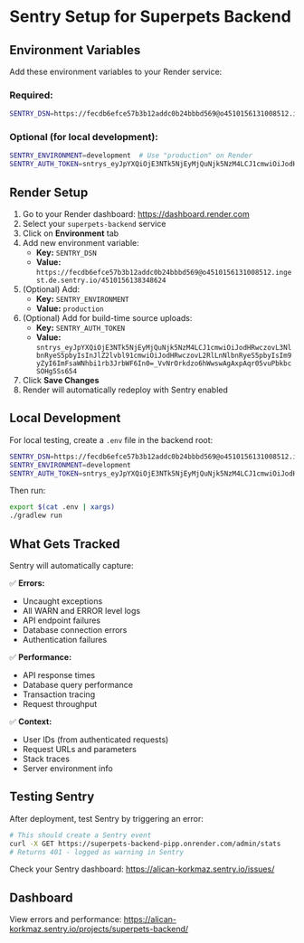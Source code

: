 # Sentry Setup for Superpets Backend

## Environment Variables

Add these environment variables to your Render service:

### Required:

```bash
SENTRY_DSN=https://fecdb6efce57b3b12addc0b24bbbd569@o4510156131008512.ingest.de.sentry.io/4510156138348624
```

### Optional (for local development):

```bash
SENTRY_ENVIRONMENT=development  # Use "production" on Render
SENTRY_AUTH_TOKEN=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
```

## Render Setup

1. Go to your Render dashboard: https://dashboard.render.com
2. Select your `superpets-backend` service
3. Click on **Environment** tab
4. Add new environment variable:
   - **Key:** `SENTRY_DSN`
   - **Value:** `https://fecdb6efce57b3b12addc0b24bbbd569@o4510156131008512.ingest.de.sentry.io/4510156138348624`
5. (Optional) Add:
   - **Key:** `SENTRY_ENVIRONMENT`
   - **Value:** `production`
6. (Optional) Add for build-time source uploads:
   - **Key:** `SENTRY_AUTH_TOKEN`
   - **Value:** `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`
7. Click **Save Changes**
8. Render will automatically redeploy with Sentry enabled

## Local Development

For local testing, create a `.env` file in the backend root:

```bash
SENTRY_DSN=https://fecdb6efce57b3b12addc0b24bbbd569@o4510156131008512.ingest.de.sentry.io/4510156138348624
SENTRY_ENVIRONMENT=development
SENTRY_AUTH_TOKEN=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
```

Then run:
```bash
export $(cat .env | xargs)
./gradlew run
```

## What Gets Tracked

Sentry will automatically capture:

✅ **Errors:**
- Uncaught exceptions
- All WARN and ERROR level logs
- API endpoint failures
- Database connection errors
- Authentication failures

✅ **Performance:**
- API response times
- Database query performance
- Transaction tracing
- Request throughput

✅ **Context:**
- User IDs (from authenticated requests)
- Request URLs and parameters
- Stack traces
- Server environment info

## Testing Sentry

After deployment, test Sentry by triggering an error:

```bash
# This should create a Sentry event
curl -X GET https://superpets-backend-pipp.onrender.com/admin/stats
# Returns 401 - logged as warning in Sentry
```

Check your Sentry dashboard: https://alican-korkmaz.sentry.io/issues/

## Dashboard

View errors and performance: https://alican-korkmaz.sentry.io/projects/superpets-backend/
